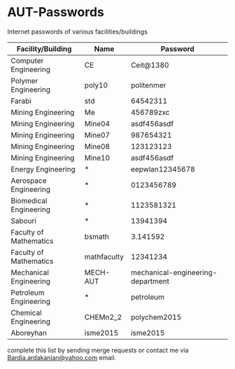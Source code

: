 # AUT-Passwords
Internet passwords of various facilities/buildings

|Facility/Building|Name|Password|
|---	|---	|---	|
|Computer Engineering|CE|Ceit@1380|
|Polymer Engineering|poly10|politenmer|
|Farabi|std|64542311|
|Mining Engineering|Me|456789zxc|
|Mining Engineering|Mine04|asdf456asdf|
|Mining Engineering|Mine07|987654321|
|Mining Engineering|Mine08|123123123|
|Mining Engineering|Mine10|asdf456asdf|
|Energy Engineering| * |eepwlan12345678|
|Aerospace Engineering| * |0123456789|
|Biomedical Engineering| * |1123581321|
|Sabouri| * |13941394|
|Faculty of Mathematics|bsmath|3.141592|
|Faculty of Mathematics|mathfaculty|12341234|
|Mechanical Engineering|MECH-AUT|mechanical-engineering-department|
|Petroleum Engineering| * |petroleum|
|Chemical Engineering|CHEMn2_2|polychem2015|
|Aboreyhan|isme2015|isme2015|

complete this list by sending merge requests or contact me via Bardia.ardakanian@yahoo.com email.
